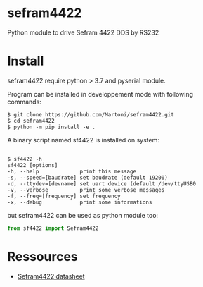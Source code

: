 # sefram4422
Python module to drive Sefram 4422 DDS by RS232

# Install

sefram4422 require python > 3.7  and pyserial module.

Program can be installed in developpement mode with following commands:

```shell
$ git clone https://github.com/Martoni/sefram4422.git
$ cd sefram4422
$ python -m pip install -e .
```

A binary script named sf4422 is installed on system:

```shell

$ sf4422 -h
sf4422 [options]
-h, --help             print this message
-s, --speed=[baudrate] set baudrate (default 19200)
-d, --ttydev=[devname] set uart device (default /dev/ttyUSB0
-v, --verbose          print some verbose messages
-f, --freq=[frequency] set frequency
-x, --debug            print some informations
```

but sefram4422 can be used as python module too:

```Python
from sf4422 import Sefram4422
```

# Ressources

- [Sefram4422 datasheet](http://www.farnell.com/datasheets/78647.pdf)

